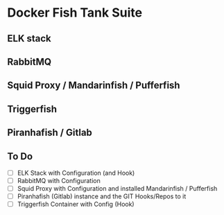 # Docker Fish Tank Suite

## ELK stack

## RabbitMQ

## Squid Proxy / Mandarinfish / Pufferfish

## Triggerfish

## Piranhafish / Gitlab


## To Do

- [ ] ELK Stack with Configuration (and Hook)
- [ ] RabbitMQ with Configuration
- [ ] Squid Proxy with Configuration and installed Mandarinfish / Pufferfish
- [ ] Piranhafish (Gitlab) instance and the GIT Hooks/Repos to it
- [ ] Triggerfish Container with Config (Hook)
